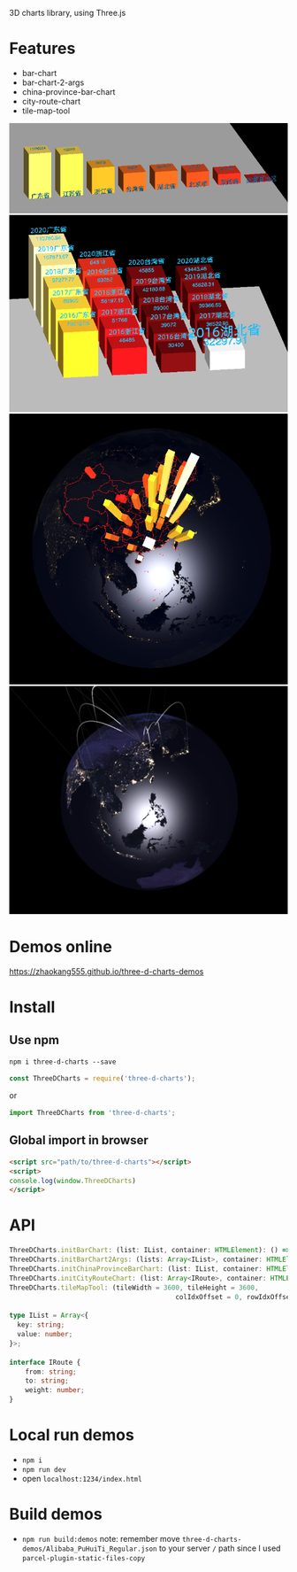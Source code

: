 3D charts library, using Three.js

# Features

- bar-chart
- bar-chart-2-args
- china-province-bar-chart
- city-route-chart
- tile-map-tool

![bar-chart](./readme-pic/bar-chart.png)
![bar-chart-2-args](./readme-pic/bar-chart-2-args.png)
![china-province-bar-chart](./readme-pic/china-province-bar-chart.png)
![city-route-chart](./readme-pic/city-route-chart.png)

# Demos online

https://zhaokang555.github.io/three-d-charts-demos

# Install

## Use npm

`npm i three-d-charts --save`

```js
const ThreeDCharts = require('three-d-charts');
```

or 

```js
import ThreeDCharts from 'three-d-charts';
```

## Global import in browser

```html
<script src="path/to/three-d-charts"></script>
<script>
console.log(window.ThreeDCharts)
</script>
```

# API

```ts
ThreeDCharts.initBarChart: (list: IList, container: HTMLElement): () => void
ThreeDCharts.initBarChart2Args: (lists: Array<IList>, container: HTMLElement): () => void
ThreeDCharts.initChinaProvinceBarChart: (list: IList, container: HTMLElement): () => void
ThreeDCharts.initCityRouteChart: (list: Array<IRoute>, container: HTMLElement, extraCities: Array<ICity> = []): () => void
ThreeDCharts.tileMapTool: (tileWidth = 3600, tileHeight = 3600,
                                          colIdxOffset = 0, rowIdxOffset = 0) => HTMLInputElement

type IList = Array<{
  key: string;
  value: number;
}>;

interface IRoute {
    from: string;
    to: string;
    weight: number;
}
```

# Local run demos

- `npm i`
- `npm run dev`
- open `localhost:1234/index.html`

# Build demos
- `npm run build:demos`
note: remember move `three-d-charts-demos/Alibaba_PuHuiTi_Regular.json` to your server `/` path since I used `parcel-plugin-static-files-copy`